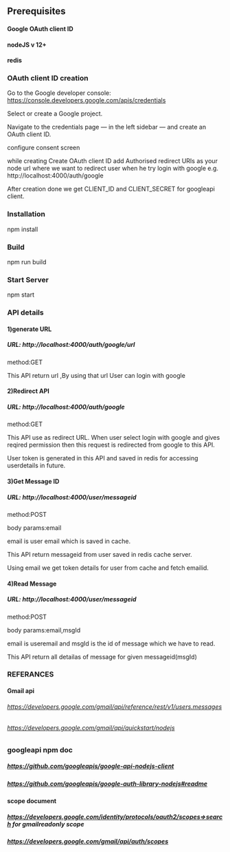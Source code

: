 ## Prerequisites

#### Google OAuth client ID
#### nodeJS v 12+
#### redis

### OAuth client ID creation

Go to the Google developer console: https://console.developers.google.com/apis/credentials

Select or create a Google project.

Navigate to the credentials page — in the left sidebar — and create an OAuth client ID.

configure consent screen

while creating Create OAuth client ID add Authorised redirect URIs as your node url where we want to redirect user when he try login with google e.g. http://localhost:4000/auth/google

After creation done we get CLIENT_ID and CLIENT_SECRET for googleapi client.


### Installation
npm install

### Build
npm run build

### Start Server
npm start

### API details

#### 1)generate URL
##### URL: http://localhost:4000/auth/google/url
method:GET

This API return url ,By using that url User can login with google

#### 2)Redirect API
##### URL: http://localhost:4000/auth/google
method:GET

This API use as redirect URL. When user select login with google and gives reqired permission then this request is redirected from google to this API.

User token is generated in this API and saved in redis for accessing userdetails in future.

#### 3)Get Message ID
##### URL: http://localhost:4000/user/messageid
method:POST

body params:email

email is user email which is saved in cache.

This API return messageid from user saved in redis cache server.

Using email we get token details for user from cache and fetch emailid.

#### 4)Read Message
##### URL: http://localhost:4000/user/messageid
method:POST

body params:email,msgId

email is useremail and msgId is the id of message which we have to read.

This API return all detailas of message for given messageid(msgId)

### REFERANCES

#### Gmail api
###### https://developers.google.com/gmail/api/reference/rest/v1/users.messages
###### https://developers.google.com/gmail/api/quickstart/nodejs

### googleapi npm doc
##### https://github.com/googleapis/google-api-nodejs-client
##### https://github.com/googleapis/google-auth-library-nodejs#readme


#### scope document
##### https://developers.google.com/identity/protocols/oauth2/scopes=>search for gmailreadonly scope
##### https://developers.google.com/gmail/api/auth/scopes
